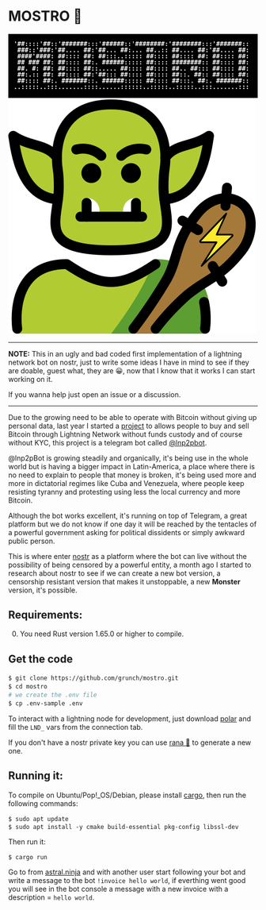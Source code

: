 # MOSTRO 🧌

![Mostro-ascii](mostro.png)
![Mostro-logo](logo.png)

---

**NOTE:** This in an ugly and bad coded first implementation of a lightning network bot on nostr, just to write some ideas I have in mind to see if they are doable, guest what, they are 😀, now that I know that it works I can start working on it.

If you wanna help just open an issue or a discussion.

---

Due to the growing need to be able to operate with Bitcoin without giving up personal data, last year I started a [project](https://github.com/lnp2pBot/bot) to allows people to buy and sell Bitcoin through Lightning Network without funds custody and of course without KYC, this project is a telegram bot called [@lnp2pbot](https://lnp2pbot.com/).

@lnp2pBot is growing steadily and organically, it's being use in the whole world but is having a bigger impact in Latin-America, a place where there is no need to explain to people that money is broken, it's being used more and more in dictatorial regimes like Cuba and Venezuela, where people keep resisting tyranny and protesting using less the local currency and more Bitcoin.

Although the bot works excellent, it's running on top of Telegram, a great platform but we do not know if one day it will be reached by the tentacles of a powerful government asking for political dissidents or simply awkward public person.

This is where enter [nostr](https://github.com/nostr-protocol/nips) as a platform where the bot can live without the possibility of being censored by a powerful entity, a month ago I started to research about nostr to see if we can create a new bot version, a censorship resistant version that makes it unstoppable, a new **Monster** version, it's possible.

## Requirements:

0. You need Rust version 1.65.0 or higher to compile.

## Get the code

```bash
$ git clone https://github.com/grunch/mostro.git
$ cd mostro
# we create the .env file
$ cp .env-sample .env
```

To interact with a lightning node for development, just download [polar](https://lightningpolar.com/) and fill the `LND_` vars from the connection tab.

If you don't have a nostr private key you can use [rana 🐸](https://github.com/grunch/rana) to generate a new one.

## Running it:

To compile on Ubuntu/Pop!\_OS/Debian, please install [cargo](https://www.rust-lang.org/tools/install), then run the following commands:

```
$ sudo apt update
$ sudo apt install -y cmake build-essential pkg-config libssl-dev
```

Then run it:

```bash
$ cargo run
```

Go to from [astral.ninja](https://astral.ninja) and with another user start following your bot and write a message to the bot `!invoice hello world`, if everthing went good you will see in the bot console a message with a new invoice with a description = `hello world`.
